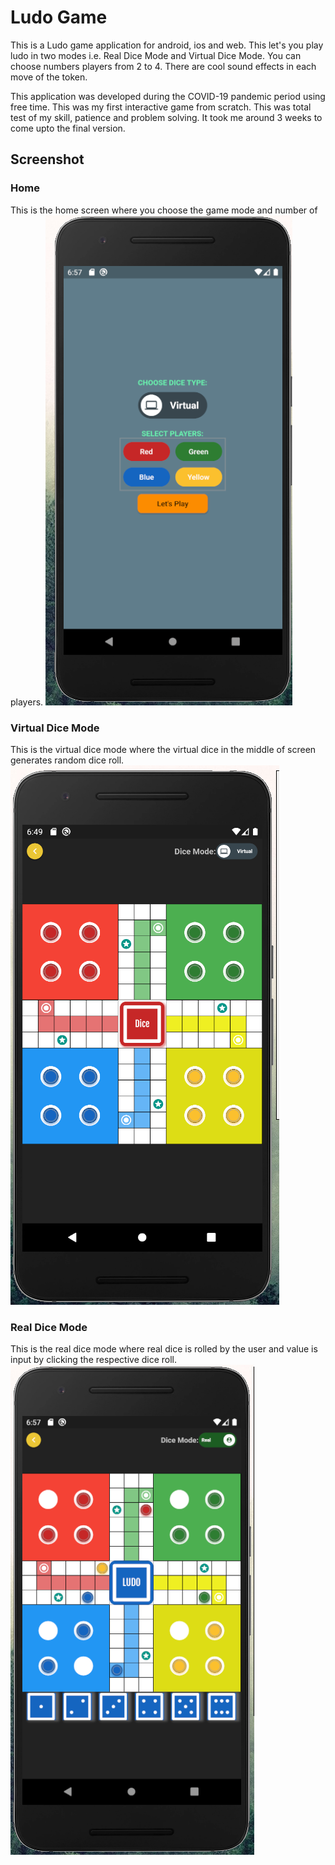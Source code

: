 # Ludo Game
This is a Ludo game application for android, ios and web. This let's you play ludo in two modes i.e. Real Dice Mode and Virtual Dice Mode. You can choose numbers players from 2 to 4. There are cool sound effects in each move of the token. 

This application was developed during the COVID-19 pandemic period using free time. This was my first interactive game from scratch. This was total test of my skill, patience and problem solving. It took me around 3 weeks to come upto the final version. 

## Screenshot
### Home
This is the home screen where you choose the game mode and number of players.
![screenshot](https://github.com/parajuliamit/LudoGame_Flutter/blob/master/home.PNG)

### Virtual Dice Mode
This is the virtual dice mode where the virtual dice in the middle of screen generates random dice roll.
![screenshot](https://github.com/parajuliamit/LudoGame_Flutter/blob/master/virtual_dice.PNG)

### Real Dice Mode
This is the real dice mode where real dice is rolled by the user and value is input by clicking the respective dice roll. 
![screenshot](https://github.com/parajuliamit/LudoGame_Flutter/blob/master/real_dice.PNG)
